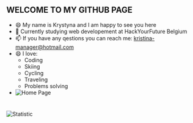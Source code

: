 ##      WELCOME TO MY GITHUB PAGE
* 😄 My name is Krystyna and I am happy to see you here 
* 🔭 Currently studying web developement at HackYourFuture Belgium 
* 📫 If you have any qestions you can reach me: <kristina-manager@hotmail.com>
* 😄 I love: 
    * Coding
    * Skiing 
    * Cycling
    * Traveling 
    * Problems solving 
 * ![Home Page](https://krystynamil.github.io)
 #
 ![Statistic](https://github-readme-stats.vercel.app/api?username=KrystynaMil&show_icons=true&theme=tokyonight&title_color=#153fe8,text_color=#201c36)
